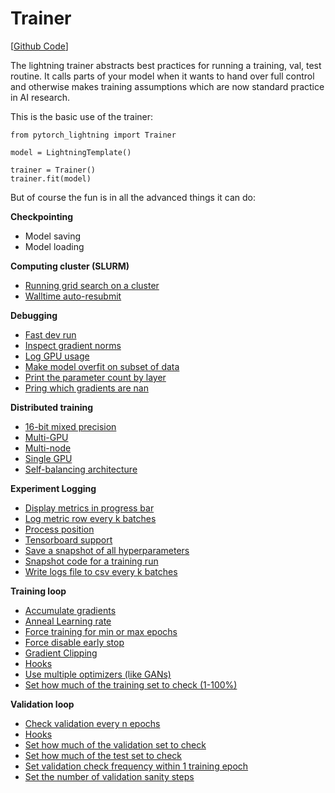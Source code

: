 # Trainer
[[Github Code](https://github.com/williamFalcon/pytorch-lightning/blob/master/pytorch_lightning/models/trainer.py)]

The lightning trainer abstracts best practices for running a training, val, test routine. It calls parts of your model when it wants to hand over full control and otherwise makes training assumptions which are now standard practice in AI research.

This is the basic use of the trainer:

``` {.python}
from pytorch_lightning import Trainer

model = LightningTemplate()

trainer = Trainer()
trainer.fit(model)
```

But of course the fun is in all the advanced things it can do:


**Checkpointing**    

- Model saving
- Model loading 

**Computing cluster (SLURM)**    

- [Running grid search on a cluster](SLURM%20Managed%20Cluster/#running-grid-search-on-a-cluster)
- [Walltime auto-resubmit](SLURM%20Managed%20Cluster/#walltime-auto-resubmit)   

**Debugging**  

- [Fast dev run](Debugging/#fast-dev-run)
- [Inspect gradient norms](Debugging/#inspect-gradient-norms)
- [Log GPU usage](Debugging/#Log-gpu-usage)
- [Make model overfit on subset of data](Debugging/#make-model-overfit-on-subset-of-data)
- [Print the parameter count by layer](Debugging/#print-the-parameter-count-by-layer)
- [Pring which gradients are nan](Debugging/#print-which-gradients-are-nan)


**Distributed training**    

- [16-bit mixed precision](Distributed%20training/#16-bit-mixed-precision)
- [Multi-GPU](Distributed%20training/#Multi-GPU)
- [Multi-node](Distributed%20training/#Multi-node)
- [Single GPU](Distributed%20training/#single-gpu)
- [Self-balancing architecture](Distributed%20training/#self-balancing-architecture)


**Experiment Logging**   

- [Display metrics in progress bar](Logging/#display-metrics-in-progress-bar)
- [Log metric row every k batches](Logging/#log-metric-row-every-k-batches)
- [Process position](Logging/#process-position)
- [Tensorboard support](https://williamfalcon.github.io/pytorch-lightning/Trainer/Logging/#tensorboard-support)
- [Save a snapshot of all hyperparameters](Logging/#save-a-snapshot-of-all-hyperparameters) 
- [Snapshot code for a training run](Logging/#snapshot-code-for-a-training-run) 
- [Write logs file to csv every k batches](Logging/#write-logs-file-to-csv-every-k-batches)

**Training loop**    

- [Accumulate gradients](https://williamfalcon.github.io/pytorch-lightning/Trainer/Training%20Loop/#accumulated-gradients)
- [Anneal Learning rate](https://williamfalcon.github.io/pytorch-lightning/Trainer/Training%20Loop/#anneal-learning-rate)
- [Force training for min or max epochs](https://williamfalcon.github.io/pytorch-lightning/Trainer/Training%20Loop/#force-training-for-min-or-max-epochs)
- [Force disable early stop](https://williamfalcon.github.io/pytorch-lightning/Trainer/Training%20Loop/#force-disable-early-stop)
- [Gradient Clipping](https://williamfalcon.github.io/pytorch-lightning/Trainer/Training%20Loop/#gradient-clipping)
- [Hooks](hooks)
- [Use multiple optimizers (like GANs)](https://williamfalcon.github.io/pytorch-lightning/Pytorch-Lightning/LightningModule/#configure_optimizers)
- [Set how much of the training set to check (1-100%)](https://williamfalcon.github.io/pytorch-lightning/Trainer/Training%20Loop/#set-how-much-of-the-training-set-to-check)

**Validation loop**    

- [Check validation every n epochs](Validation%20Loop/#check-validation-every-n-epochs)
- [Hooks](hooks)
- [Set how much of the validation set to check](Validation%20Loop/#set-how-much-of-the-validation-set-to-check)
- [Set how much of the test set to check](Validation%20Loop/#set-how-much-of-the-test-set-to-check)
- [Set validation check frequency within 1 training epoch](Validation%20Loop/#set-validation-check-frequency-within-1-training-epoch)
- [Set the number of validation sanity steps](Validation%20Loop/#set-the-number-of-validation-sanity-steps)
